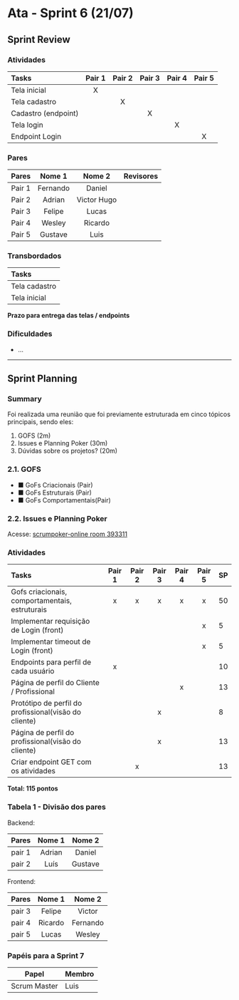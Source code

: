 # Ata - Sprint 6 (21/07)

## Sprint Review

### Atividades 

| Tasks                                  | Pair 1 | Pair 2 | Pair 3 | Pair 4 | Pair 5 |
| :------------------------------------- | :----: | :----: | :----: | :----: | :----: |
| Tela inicial                           |    X   |        |        |        |        |
| Tela cadastro                          |        |    X   |        |        |        |
| Cadastro (endpoint)                    |        |        |    X   |        |        |
| Tela login                             |        |        |        |    X   |        |
| Endpoint Login                         |        |        |        |        |    X   |

### Pares

| Pares  | Nome 1  | Nome 2      |Revisores
|:------:|:-------:|:-----------:|:-----------:|
| Pair 1 | Fernando|   Daniel    |             |
| Pair 2 | Adrian  | Victor Hugo |             |
| Pair 3 | Felipe  |    Lucas    |             |
| Pair 4 | Wesley  |   Ricardo   |             |
| Pair 5 | Gustave |    Luis     |             |

### Transbordados

| Tasks                                  |
| :------------------------------------- |
|              Tela cadastro             |
|               Tela inicial             |

**Prazo para entrega das telas / endpoints**

### Dificuldades

* ...

---

## Sprint Planning

### Summary

Foi realizada uma reunião que foi previamente estruturada em cinco tópicos principais, sendo eles:

1. GOFS (2m)
2. Issues e Planning Poker (30m)
3. Dúvidas sobre os projetos? (20m)

### 2.1. GOFS

* ■ GoFs Criacionais (Pair)
* ■ GoFs Estruturais (Pair)
* ■ GoFs Comportamentais(Pair)

### 2.2. Issues e Planning Poker

Acesse: [scrumpoker-online room 393311](https://www.scrumpoker-online.org/en/room/393311/scrum-poker)

### Atividades 

| Tasks                                                | Pair 1 | Pair 2 | Pair 3 | Pair 4 | Pair 5 | SP |
| :-----------------------------------------           | :----: | :----: | :----: | :----: | :----: |:-- |
| Gofs criacionais, comportamentais, estruturais       |    x   |    x   |    x   |   x    |   x    | 50 |
| Implementar requisição de Login (front)              |        |        |        |        |   x    | 5  |
| Implementar timeout de Login (front)                 |        |        |        |        |   x    | 5  |
| Endpoints para perfil de cada usuário                |    x   |        |        |        |        | 10 |
| Página de perfil do Cliente / Profissional           |        |        |        |   x    |        | 13 |
| Protótipo de perfil do profissional(visão do cliente)|        |        |    x   |        |        | 8  |
| Página de perfil do profissional(visão do cliente)   |        |        |    x   |        |        | 13 |
| Criar endpoint GET com os atividades                 |        |   x    |        |        |        | 13 |

**Total: 115 pontos**


### Tabela 1 - Divisão dos pares

Backend: 

| Pares  | Nome 1  | Nome 2      |
|:------:|:-------:|:-----------:|
| pair 1 | Adrian | Daniel |
| pair 2 | Luís | Gustave |


Frontend: 

| Pares  | Nome 1  | Nome 2      |
|:------:|:-------:|:-----------:|
| pair 3 | Felipe  | Victor |
| pair 4 | Ricardo | Fernando |
| pair 5 | Lucas | Wesley |

### Papéis para a Sprint 7

|Papel|Membro|
| --- |  --- |
|Scrum Master|Luis|
